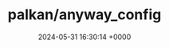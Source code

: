 ---
title: "palkan/anyway_config"
link: "https://github.com/palkan/anyway_config"
date: "2024-05-31 16:30:14 +0000"
description: "Configuration library for Ruby gems and applications"
category: "github"
---